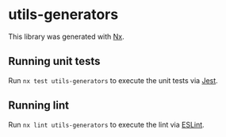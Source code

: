 # utils-generators

This library was generated with [Nx](https://nx.dev).

## Running unit tests

Run `nx test utils-generators` to execute the unit tests via [Jest](https://jestjs.io).

## Running lint

Run `nx lint utils-generators` to execute the lint via [ESLint](https://eslint.org/).
